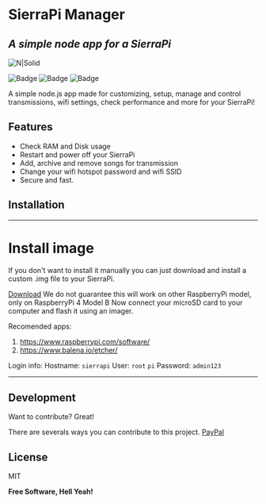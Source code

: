 # SierraPi Manager
## _A simple node app for a SierraPi_

![N|Solid](	https://img.shields.io/badge/Raspberry%20Pi-A22846?style=for-the-badge&logo=Raspberry%20Pi&logoColor=white)

![Badge](https://img.shields.io/github/license/dgaray01/sierrapi-manager?label=License)
![Badge](https://img.shields.io/github/last-commit/dgaray01/sierrapi-manager?label=Last%20commit)
![Badge](https://img.shields.io/github/forks/dgaray01/sierrapi-manager?style=social)


A simple node.js app made for customizing, setup, manage
and control transmissions, wifi settings, check performance
and more for your SierraPi!
## Features

- Check RAM and Disk usage
- Restart and power off your SierraPi
- Add, archive and remove songs for transmission
- Change your wifi hotspot password and wifi SSID
- Secure and fast.

## Installation

___
# Install image
If you don't want to install it manually you can just download and install a custom .img file 
to your SierraPi.

[Download](http://cdn.dgaray.me/sierrapi1.img)
We do not guarantee this will work on other RaspberryPi model, only on RaspberryPi 4 Model B
Now connect your microSD card to your computer and flash it using an imager. 

Recomended apps:
1) https://www.raspberrypi.com/software/
2) https://www.balena.io/etcher/

Login info:
Hostname: ``sierrapi``
User: ``root`` ``pi``
Password: ``admin123``

---
## Development

Want to contribute? Great!

There are severals ways you can contribute to this project.
[PayPal](https://paypal.me/dgaray01)

## License

MIT

**Free Software, Hell Yeah!**
